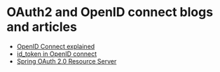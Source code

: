# OAuth2 and OpenID connect blogs and articles
* [OpenID Connect explained](https://connect2id.com/learn/openid-connect)
* [id_token in OpenID connect](https://www.pingidentity.com/de/company/blog/posts/2013/id-token-in-openid-connect.html)
* [Spring OAuth 2.0 Resource Server](https://docs.spring.io/spring-security/site/docs/5.3.1.BUILD-SNAPSHOT/reference/html5/#oauth2resourceserver)
